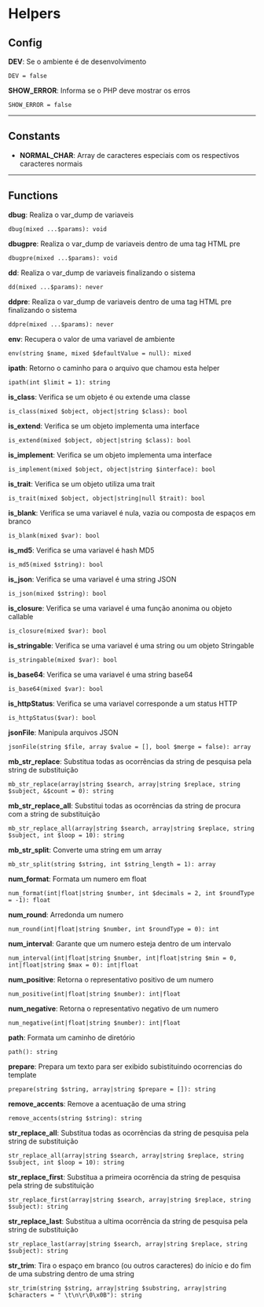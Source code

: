 # Helpers

## Config

**DEV**: Se o ambiente é de desenvolvimento

    DEV = false

**SHOW_ERROR**: Informa se o PHP deve mostrar os erros

    SHOW_ERROR = false

---
## Constants

 - **NORMAL_CHAR**: Array de caracteres especiais com os respectivos caracteres normais

---
## Functions
    
**dbug**: Realiza o var_dump de variaveis

    dbug(mixed ...$params): void

**dbugpre**: Realiza o var_dump de variaveis dentro de uma tag HTML pre

    dbugpre(mixed ...$params): void

**dd**: Realiza o var_dump de variaveis finalizando o sistema

    dd(mixed ...$params): never

**ddpre**: Realiza o var_dump de variaveis dentro de uma tag HTML pre finalizando o sistema

    ddpre(mixed ...$params): never

**env**: Recupera o valor de uma variavel de ambiente

    env(string $name, mixed $defaultValue = null): mixed

**ipath**: Retorno o caminho para o arquivo que chamou esta helper

    ipath(int $limit = 1): string

**is_class**: Verifica se um objeto é ou extende uma classe

    is_class(mixed $object, object|string $class): bool

**is_extend**: Verifica se um objeto implementa uma interface

    is_extend(mixed $object, object|string $class): bool

**is_implement**: Verifica se um objeto implementa uma interface

    is_implement(mixed $object, object|string $interface): bool

**is_trait**: Verifica se um objeto utiliza uma trait

    is_trait(mixed $object, object|string|null $trait): bool

**is_blank**: Verifica se uma variavel é nula, vazia ou composta de espaços em branco

    is_blank(mixed $var): bool

**is_md5**: Verifica se uma variavel é hash MD5

    is_md5(mixed $string): bool

**is_json**: Verifica se uma variavel é uma string JSON

    is_json(mixed $string): bool

**is_closure**: Verifica se uma variavel é uma função anonima ou objeto callable

    is_closure(mixed $var): bool

**is_stringable**: Verifica se uma variavel é uma string ou um objeto Stringable

    is_stringable(mixed $var): bool

**is_base64**: Verifica se uma variavel é uma string base64

    is_base64(mixed $var): bool

**is_httpStatus**: Verifica se uma variavel corresponde a um status HTTP

    is_httpStatus($var): bool

**jsonFile**: Manipula arquivos JSON

    jsonFile(string $file, array $value = [], bool $merge = false): array
**mb_str_replace**: Substitua todas as ocorrências da string de pesquisa pela string de substituição

    mb_str_replace(array|string $search, array|string $replace, string $subject, &$count = 0): string

**mb_str_replace_all**: Substitui todas as ocorrências da string de procura com a string de substituição

    mb_str_replace_all(array|string $search, array|string $replace, string $subject, int $loop = 10): string

**mb_str_split**: Converte uma string em um array

    mb_str_split(string $string, int $string_length = 1): array
    
**num_format**: Formata um numero em float

    num_format(int|float|string $number, int $decimals = 2, int $roundType = -1): float

**num_round**: Arredonda um numero

    num_round(int|float|string $number, int $roundType = 0): int

**num_interval**: Garante que um numero esteja dentro de um intervalo

    num_interval(int|float|string $number, int|float|string $min = 0, int|float|string $max = 0): int|float

**num_positive**: Retorna o representativo positivo de um numero

    num_positive(int|float|string $number): int|float

**num_negative**: Retorna o representativo negativo de um numero

    num_negative(int|float|string $number): int|float

**path**: Formata um caminho de diretório

    path(): string

**prepare**: Prepara um texto para ser exibido subistituindo ocorrencias do template

    prepare(string $string, array|string $prepare = []): string

**remove_accents**: Remove a acentuação de uma string

    remove_accents(string $string): string

**str_replace_all**: Substitua todas as ocorrências da string de pesquisa pela string de substituição

    str_replace_all(array|string $search, array|string $replace, string $subject, int $loop = 10): string

**str_replace_first**: Substitua a primeira ocorrência da string de pesquisa pela string de substituição

    str_replace_first(array|string $search, array|string $replace, string $subject): string

**str_replace_last**: Substitua a ultima ocorrência da string de pesquisa pela string de substituição

    str_replace_last(array|string $search, array|string $replace, string $subject): string

**str_trim**: Tira o espaço em branco (ou outros caracteres) do início e do fim de uma substring dentro de uma string

    str_trim(string $string, array|string $substring, array|string $characters = " \t\n\r\0\x0B"): string
